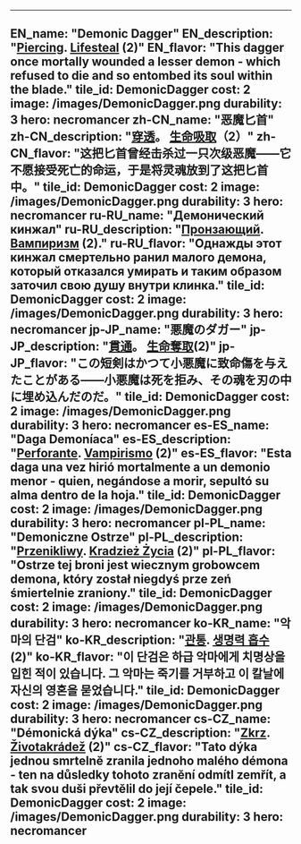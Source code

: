 ---

EN_name: "Demonic Dagger"
EN_description: "<u>Piercing</u>.  <u>Lifesteal</u> (2)"
EN_flavor: "This dagger once mortally wounded a lesser demon - which refused to die and so entombed its soul within the blade."
tile_id: DemonicDagger
cost: 2
image: /images/DemonicDagger.png
durability: 3
hero: necromancer
zh-CN_name: "恶魔匕首"
zh-CN_description: "<u>穿透</u>。 <u>生命吸取</u>（2）"
zh-CN_flavor: "这把匕首曾经击杀过一只次级恶魔——它不愿接受死亡的命运，于是将灵魂放到了这把匕首中。"
tile_id: DemonicDagger
cost: 2
image: /images/DemonicDagger.png
durability: 3
hero: necromancer
ru-RU_name: "Демонический кинжал"
ru-RU_description: "<u>Пронзающий</u>.  <u>Вампиризм</u> (2)."
ru-RU_flavor: "Однажды этот кинжал смертельно ранил малого демона, который отказался умирать и таким образом заточил свою душу внутри клинка."
tile_id: DemonicDagger
cost: 2
image: /images/DemonicDagger.png
durability: 3
hero: necromancer
jp-JP_name: "悪魔のダガー"
jp-JP_description: "<u>貫通</u>。 <u>生命奪取</u>(2)"
jp-JP_flavor: "この短剣はかつて小悪魔に致命傷を与えたことがある――小悪魔は死を拒み、その魂を刃の中に埋め込んだのだ。"
tile_id: DemonicDagger
cost: 2
image: /images/DemonicDagger.png
durability: 3
hero: necromancer
es-ES_name: "Daga Demoníaca"
es-ES_description: "<u>Perforante</u>.  <u>Vampirismo</u> (2)"
es-ES_flavor: "Esta daga una vez hirió mortalmente a un demonio menor - quien, negándose a morir, sepultó su alma dentro de la hoja."
tile_id: DemonicDagger
cost: 2
image: /images/DemonicDagger.png
durability: 3
hero: necromancer
pl-PL_name: "Demoniczne Ostrze"
pl-PL_description: "<u>Przenikliwy</u>.  <u>Kradzież Życia</u> (2)"
pl-PL_flavor: "Ostrze tej broni jest wiecznym grobowcem demona, który został niegdyś prze zeń śmiertelnie zraniony."
tile_id: DemonicDagger
cost: 2
image: /images/DemonicDagger.png
durability: 3
hero: necromancer
ko-KR_name: "악마의 단검"
ko-KR_description: "<u>관통</u>.  <u>생명력 흡수</u>(2)"
ko-KR_flavor: "이 단검은 하급 악마에게 치명상을 입힌 적이 있습니다. 그 악마는 죽기를 거부하고 이 칼날에 자신의 영혼을 묻었습니다."
tile_id: DemonicDagger
cost: 2
image: /images/DemonicDagger.png
durability: 3
hero: necromancer
cs-CZ_name: "Démonická dýka"
cs-CZ_description: "<u>Zkrz</u>.  <u>Životakrádež</u> (2)"
cs-CZ_flavor: "Tato dýka jednou smrtelně zranila jednoho malého démona - ten na důsledky tohoto zranění odmítl zemřít, a tak svou duši převtělil do její čepele."
tile_id: DemonicDagger
cost: 2
image: /images/DemonicDagger.png
durability: 3
hero: necromancer
---